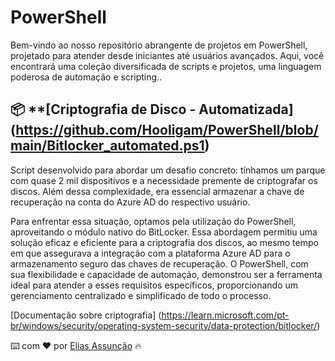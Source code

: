 # PowerShell
Bem-vindo ao nosso repositório abrangente de projetos em PowerShell, projetado para atender desde iniciantes até usuários avançados. Aqui, você encontrará uma coleção diversificada de scripts e projetos, uma linguagem poderosa de automação e scripting..


## 📦 **[Criptografia de Disco - Automatizada] (https://github.com/Hooligam/PowerShell/blob/main/Bitlocker_automated.ps1)

Script desenvolvido para abordar um desafio concreto: tínhamos um parque com quase 2 mil dispositivos e a necessidade premente de criptografar os discos. Além dessa complexidade, era essencial armazenar a chave de recuperação na conta do Azure AD do respectivo usuário.

Para enfrentar essa situação, optamos pela utilização do PowerShell, aproveitando o módulo nativo do BitLocker. Essa abordagem permitiu uma solução eficaz e eficiente para a criptografia dos discos, ao mesmo tempo em que assegurava a integração com a plataforma Azure AD para o armazenamento seguro das chaves de recuperação. O PowerShell, com sua flexibilidade e capacidade de automação, demonstrou ser a ferramenta ideal para atender a esses requisitos específicos, proporcionando um gerenciamento centralizado e simplificado de todo o processo.

[Documentação sobre criptografia] (https://learn.microsoft.com/pt-br/windows/security/operating-system-security/data-protection/bitlocker/)











⌨️ com ❤️ por [Elias Assunção](https://github.com/Hooligam) 🔥